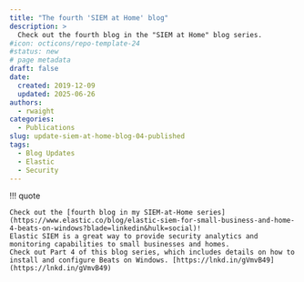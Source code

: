 ```yaml
---
title: "The fourth 'SIEM at Home' blog"
description: >
  Check out the fourth blog in the "SIEM at Home" blog series.
#icon: octicons/repo-template-24
#status: new
# page metadata
draft: false
date:
  created: 2019-12-09
  updated: 2025-06-26
authors:
  - rwaight
categories:
  - Publications
slug: update-siem-at-home-blog-04-published
tags:
  - Blog Updates
  - Elastic
  - Security
---
```


<!--- https://www.linkedin.com/posts/waight_elastic-siem-for-small-business-and-home-activity-6610174092471599104-cr3f?utm_source=share&utm_medium=member_desktop&rcm=ACoAAAax-g8BYMrLGPf5bJj2GY-2yGmSnbPhzzY --->

!!! quote

    Check out the [fourth blog in my SIEM-at-Home series](https://www.elastic.co/blog/elastic-siem-for-small-business-and-home-4-beats-on-windows?blade=linkedin&hulk=social)! 
    Elastic SIEM is a great way to provide security analytics and monitoring capabilities to small businesses and homes. 
    Check out Part 4 of this blog series, which includes details on how to install and configure Beats on Windows. [https://lnkd.in/gVmvB49](https://lnkd.in/gVmvB49)

<!--- https://www.elastic.co/blog/elastic-siem-for-small-business-and-home-4-beats-on-windows?blade=linkedin&hulk=social --->
<!--- https://www.elastic.co/blog/author/rob-waight --->

